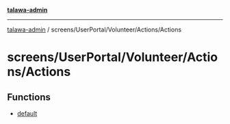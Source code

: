 [**talawa-admin**](../../../../../README.md)

***

[talawa-admin](../../../../../README.md) / screens/UserPortal/Volunteer/Actions/Actions

# screens/UserPortal/Volunteer/Actions/Actions

## Functions

- [default](functions/default.md)
